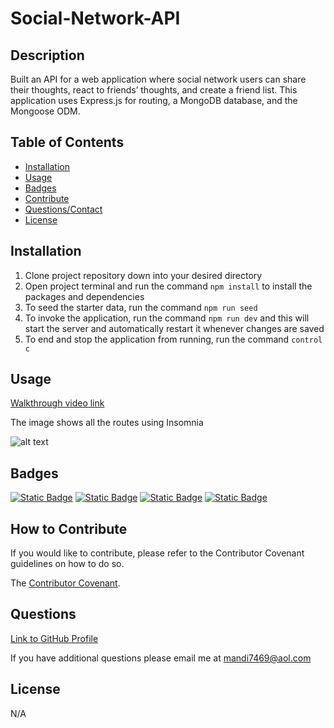 # Social-Network-API

## Description

Built an API for a web application where social network users can share their thoughts, react to friends’ thoughts, and create a friend list. This application uses Express.js for routing, a MongoDB database, and the Mongoose ODM. 

## Table of Contents 

- [Installation](#installation)
- [Usage](#usage)
- [Badges](#badges)
- [Contribute](#how-to-contribute)
- [Questions/Contact](#questions)
- [License](#license)

## Installation

1. Clone project repository down into your desired directory 
2. Open project terminal and run the command `npm install` to install the packages and dependencies 
3. To seed the starter data, run the command `npm run seed`
4. To invoke the application, run the command `npm run dev` and this will start the server and automatically restart it whenever changes are saved 
5. To end and stop the application from running, run the command `control c`


## Usage

[Walkthrough video link]()

The image shows all the routes using Insomnia

![alt text]()

## Badges

[![Static Badge](https://img.shields.io/badge/GitHub-mandi7469-darkgreen)](https://github.com/mandi7469) [![Static Badge](https://img.shields.io/badge/Express.js-4.19.2-blue%20)](https://www.npmjs.com/package/express) [![Static Badge](https://img.shields.io/badge/Mongoose-8.5.3-red)](https://www.npmjs.com/package/mongoose) [![Static Badge](https://img.shields.io/badge/Nodemon-3.1.4-green)](https://www.npmjs.com/package/nodemon)


## How to Contribute

If you would like to contribute, please refer to the Contributor Covenant guidelines on how to do so.

The [Contributor Covenant](https://www.contributor-covenant.org/).

## Questions

[Link to GitHub Profile](https://github.com/mandi7469)

If you have additional questions please email me at mandi7469@aol.com

## License

N/A